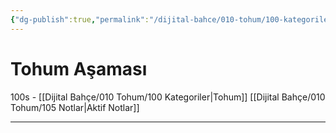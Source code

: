 ```yaml
---
{"dg-publish":true,"permalink":"/dijital-bahce/010-tohum/100-kategoriler/","title":"Kategoriler","tags":["tohum"],"noteIcon":"","created":"2025-03-11T14:04:52.612+03:00","updated":"2025-03-11T14:55:21.155+03:00"}
---
```



# Tohum Aşaması

100s -  [[Dijital Bahçe/010 Tohum/100 Kategoriler\|Tohum]]  [[Dijital Bahçe/010 Tohum/105 Notlar\|Aktif Notlar]]



---
